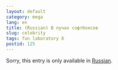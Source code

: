 ```yaml
---
layout: default
category: mega
lang: en
title: (Russian) В лучах софтбоксов
slug: celebrity
tags: fun laboratory 8 
postid: 125
---
```

<p>Sorry, this entry is only available in <a href="http://mega.genn.org/export/getposts.php">Russian</a>.</p>